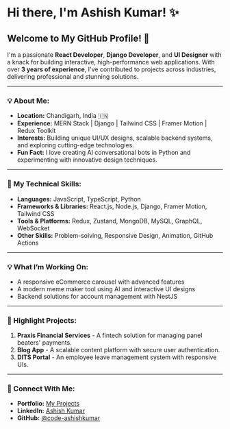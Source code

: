 # Hi there, I'm **Ashish Kumar**! ✨

## Welcome to My GitHub Profile! 🚀

I'm a passionate **React Developer**, **Django Developer**, and **UI Designer** with a knack for building interactive, high-performance web applications. With over **3 years of experience**, I've contributed to projects across industries, delivering professional and stunning solutions.

---

### 💡 About Me:
- **Location:** Chandigarh, India 🇮🇳
- **Experience:** MERN Stack | Django | Tailwind CSS | Framer Motion | Redux Toolkit
- **Interests:** Building unique UI/UX designs, scalable backend systems, and exploring cutting-edge technologies.
- **Fun Fact:** I love creating AI conversational bots in Python and experimenting with innovative design techniques.

---

### 🎨 My Technical Skills:
- **Languages:** JavaScript, TypeScript, Python
- **Frameworks & Libraries:** React.js, Node.js, Django, Framer Motion, Tailwind CSS
- **Tools & Platforms:** Redux, Zustand, MongoDB, MySQL, GraphQL, WebSocket
- **Other Skills:** Problem-solving, Responsive Design, Animation, GitHub Actions

---

### 💡 What I’m Working On:
- A responsive eCommerce carousel with advanced features
- A modern meme maker tool using AI and interactive UI designs
- Backend solutions for account management with NestJS

---

### 💨 Highlight Projects:
1. **Praxis Financial Services** - A fintech solution for managing panel beaters' payments.
2. **Blog App** - A scalable content platform with secure user authentication.
3. **DITS Portal** - An employee leave management system with responsive UIs.

---

### 🌟 Connect With Me:
- **Portfolio:** [My Projects](https://portfolio-git-main-god-likes-projects.vercel.app)
- **LinkedIn:** [Ashish Kumar](https://www.linkedin.com/in/ashish-kumar-as12/)
- **GitHub:** [@code-ashishkumar](https://github.com/godlike-coder)
